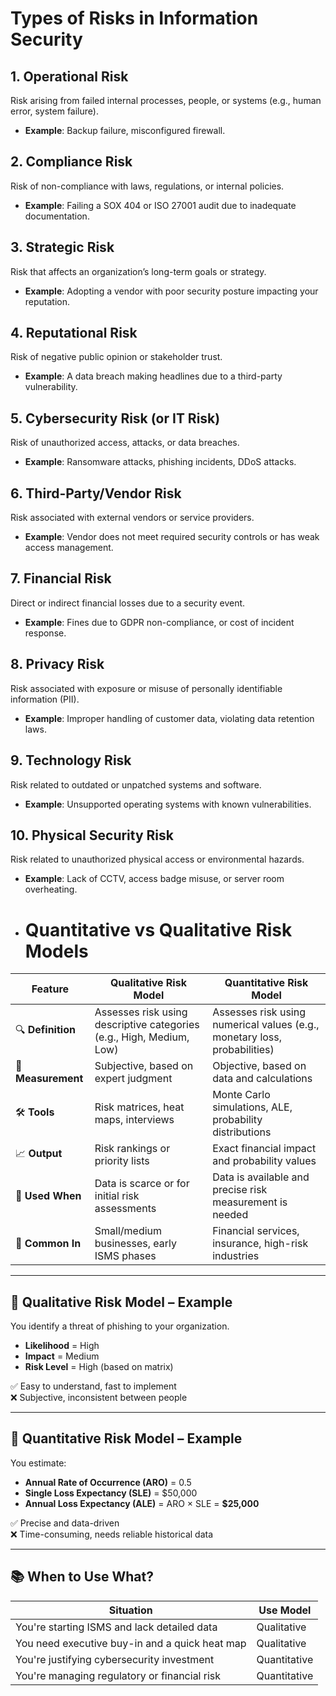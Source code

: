 # Types of Risks in Information Security

## 1. Operational Risk
Risk arising from failed internal processes, people, or systems (e.g., human error, system failure).
- **Example**: Backup failure, misconfigured firewall.

## 2. Compliance Risk
Risk of non-compliance with laws, regulations, or internal policies.
- **Example**: Failing a SOX 404 or ISO 27001 audit due to inadequate documentation.

## 3. Strategic Risk
Risk that affects an organization’s long-term goals or strategy.
- **Example**: Adopting a vendor with poor security posture impacting your reputation.

## 4. Reputational Risk
Risk of negative public opinion or stakeholder trust.
- **Example**: A data breach making headlines due to a third-party vulnerability.

## 5. Cybersecurity Risk (or IT Risk)
Risk of unauthorized access, attacks, or data breaches.
- **Example**: Ransomware attacks, phishing incidents, DDoS attacks.

## 6. Third-Party/Vendor Risk
Risk associated with external vendors or service providers.
- **Example**: Vendor does not meet required security controls or has weak access management.

## 7. Financial Risk
Direct or indirect financial losses due to a security event.
- **Example**: Fines due to GDPR non-compliance, or cost of incident response.

## 8. Privacy Risk
Risk associated with exposure or misuse of personally identifiable information (PII).
- **Example**: Improper handling of customer data, violating data retention laws.

## 9. Technology Risk
Risk related to outdated or unpatched systems and software.
- **Example**: Unsupported operating systems with known vulnerabilities.

## 10. Physical Security Risk
Risk related to unauthorized physical access or environmental hazards.
- **Example**: Lack of CCTV, access badge misuse, or server room overheating.

- # Quantitative vs Qualitative Risk Models

| Feature | Qualitative Risk Model | Quantitative Risk Model |
|--------|-----------------------------|------------------------------|
| 🔍 **Definition** | Assesses risk using descriptive categories (e.g., High, Medium, Low) | Assesses risk using numerical values (e.g., monetary loss, probabilities) |
| 📏 **Measurement** | Subjective, based on expert judgment | Objective, based on data and calculations |
| 🛠️ **Tools** | Risk matrices, heat maps, interviews | Monte Carlo simulations, ALE, probability distributions |
| 📈 **Output** | Risk rankings or priority lists | Exact financial impact and probability values |
| 🧠 **Used When** | Data is scarce or for initial risk assessments | Data is available and precise risk measurement is needed |
| 💼 **Common In** | Small/medium businesses, early ISMS phases | Financial services, insurance, high-risk industries |

---

## 🔹 Qualitative Risk Model – Example

You identify a threat of phishing to your organization.

- **Likelihood** = High  
- **Impact** = Medium  
- **Risk Level** = High (based on matrix)

✅ Easy to understand, fast to implement  
❌ Subjective, inconsistent between people

---

## 🔸 Quantitative Risk Model – Example

You estimate:

- **Annual Rate of Occurrence (ARO)** = 0.5  
- **Single Loss Expectancy (SLE)** = $50,000  
- **Annual Loss Expectancy (ALE)** = ARO × SLE = **$25,000**

✅ Precise and data-driven  
❌ Time-consuming, needs reliable historical data

---

## 📚 When to Use What?

| Situation | Use Model |
|----------|------------|
| You're starting ISMS and lack detailed data | Qualitative |
| You need executive buy-in and a quick heat map | Qualitative |
| You're justifying cybersecurity investment | Quantitative |
| You're managing regulatory or financial risk | Quantitative |

